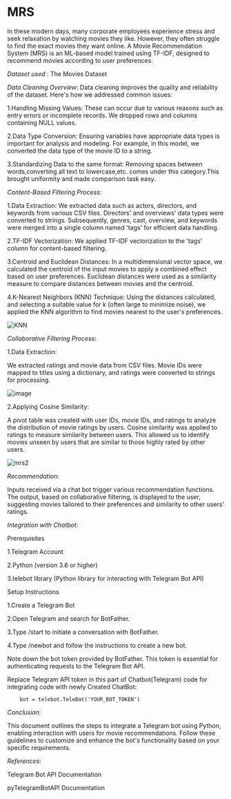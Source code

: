 # MRS
In these modern days, many corporate employees experience stress and seek relaxation by watching movies they like. However, they often struggle to find the exact movies they want online. A Movie Recommendation System (MRS) is an ML-based model trained using TF-IDF, designed to recommend movies according to user preferences.

*Dataset used* : The Movies Dataset

*Data Cleaning Overview*: Data cleaning improves the quality and reliability of the dataset. Here's how we addressed common issues:

 1.Handling Missing Values: These can occur due to various reasons such as entry errors or incomplete records. We dropped rows and columns containing NULL values.    
 
 2.Data Type Conversion: Ensuring variables have appropriate data types is important for analysis and modeling. For example, in this model, we converted the data 
   type of the movie ID to a string. 
   
 3.Standardizing Data to the same format: Removing spaces between words,converting all text to lowercase,etc. comes under this category.This brought uniformity and        made comparison task easy.

*Content-Based Filtering Process*:

1.Data Extraction:
We extracted data such as actors, directors, and keywords from various CSV files. Directors' and overviews' data types were converted to strings. Subsequently, genres, cast, overview, and keywords were merged into a single column named 'tags' for efficient data handling.

2.TF-IDF Vectorization:
We applied TF-IDF vectorization to the 'tags' column for content-based filtering.

3.Centroid and Euclidean Distances:
In a multidimensional vector space, we calculated the centroid of the input movies to apply a combined effect based on user preferences. Euclidean distances were used as a similarity measure to compare distances between movies and the centroid.

4.K-Nearest Neighbors (KNN) Technique:
Using the distances calculated, and selecting a suitable value for k (often large to minimize noise), we applied the KNN algorithm to find movies nearest to the user's preferences.
   
   ![KNN](https://github.com/nivas1426/MRS/assets/139680679/2a41221e-fd13-46cb-ac8d-fb74a5e28893)

*Collaborative Filtering Process*:

1.Data Extraction:

We extracted ratings and movie data from CSV files. Movie IDs were mapped to titles using a dictionary, and ratings were converted to strings for processing.
       
   ![image](https://github.com/nivas1426/MRS/assets/139680679/a7748f5e-b31e-4d56-807f-fbedaf034ef4)

2.Applying Cosine Similarity:

A pivot table was created with user IDs, movie IDs, and ratings to analyze the distribution of movie ratings by users. Cosine similarity was applied to ratings to measure similarity between users. This allowed us to identify movies unseen by users that are similar to those highly rated by other users.
        
   ![mrs2](https://github.com/nivas1426/MRS/assets/139680679/e7867342-a522-440d-8c7d-92ed48e30191)

*Recommendation*:

Inputs received via a chat bot trigger various recommendation functions. The output, based on collaborative filtering, is displayed to the user, suggesting movies tailored to their preferences and similarity to other users' ratings.

*Integration with Chatbot*:

Prerequisites

 1.Telegram Account
 
 2.Python (version 3.6 or higher)
 
 3.telebot library (Python library for interacting with Telegram Bot API)

Setup Instructions

 1.Create a Telegram Bot
 
 2.Open Telegram and search for BotFather.
 
 3.Type /start to initiate a conversation with BotFather.
 
 4.Type /newbot and follow the instructions to create a new bot.

Note down the bot token provided by BotFather. This token is essential for authenticating requests to the Telegram Bot API. 

Replace Telegram API token in this part of Chatbot(Telegram) code for integrating code with newly Created ChatBot:
        
        bot = telebot.TeleBot('YOUR_BOT_TOKEN')

*Conclusion*:

This document outlines the steps to integrate a Telegram bot using Python, enabling interaction with users for movie recommendations. Follow these guidelines to customize and enhance the bot's functionality based on your specific requirements.

*References*:

Telegram Bot API Documentation

pyTelegramBotAPI Documentation

